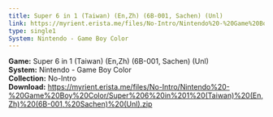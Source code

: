 ```yaml
---
title: Super 6 in 1 (Taiwan) (En,Zh) (6B-001, Sachen) (Unl)
link: https://myrient.erista.me/files/No-Intro/Nintendo%20-%20Game%20Boy%20Color/Super%206%20in%201%20(Taiwan)%20(En,Zh)%20(6B-001,%20Sachen)%20(Unl).zip
type: single1
System: Nintendo - Game Boy Color
---
```

<b>Game:</b> Super 6 in 1 (Taiwan) (En,Zh) (6B-001, Sachen) (Unl)<br>
<b>System:</b> Nintendo - Game Boy Color<br>
<b>Collection:</b> No-Intro<br>
<b>Download:</b> https://myrient.erista.me/files/No-Intro/Nintendo%20-%20Game%20Boy%20Color/Super%206%20in%201%20(Taiwan)%20(En,Zh)%20(6B-001,%20Sachen)%20(Unl).zip